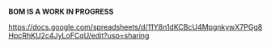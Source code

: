 **BOM IS A WORK IN PROGRESS**

https://docs.google.com/spreadsheets/d/11Y8n1dKCBcU4MpgnkywX7PGg8HpcRhKU2c4JyLoFCqU/edit?usp=sharing
